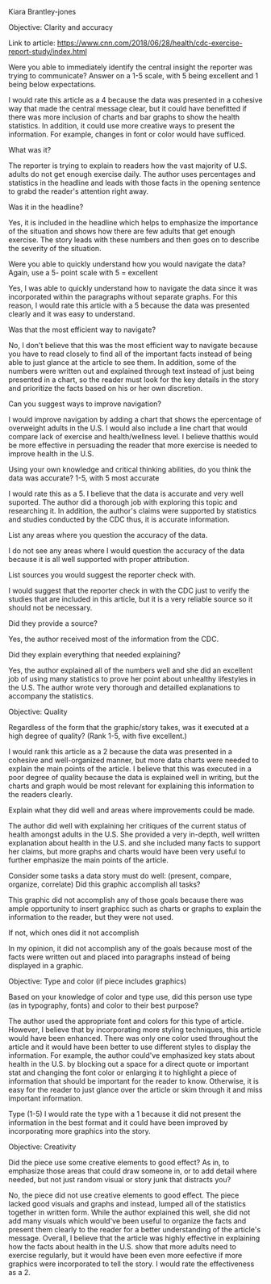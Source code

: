 Kiara Brantley-jones

Objective: Clarity and accuracy 

Link to article: https://www.cnn.com/2018/06/28/health/cdc-exercise-report-study/index.html

Were you able to immediately identify the central insight the reporter was trying to communicate? Answer on a 1-5 scale, with 5 being excellent and 1 being below expectations.

I would rate this article as a 4 because the data was presented in a cohesive way that made the central message clear, but it could have benefitted if there was more inclusion of charts and bar graphs to show the health statistics. In addition, it could use more creative ways to present the information. For example, changes in font or color would have sufficed. 

What was it?

The reporter is trying to explain to readers how the vast majority of U.S. adults do not get enough exercise daily. The author uses percentages and statistics in the headline and leads with those facts in the opening sentence to grabd the reader's attention right away. 

Was it in the headline?

Yes, it is included in the headline which helps to emphasize the importance of the situation and shows how there are few adults that get enough exercise. The story leads with these numbers and then goes on to describe the severity of the situation. 

Were you able to quickly understand how you would navigate the data? Again, use a 5- point scale with 5 = excellent

Yes, I was able to quickly understand how to navigate the data since it was incorporated within the paragraphs without separate graphs. For this reason, I would rate this article with a 5 because the data was presented clearly and it was easy to understand.

Was that the most efficient way to navigate?

No, I don't believe that this was the most efficient way to navigate because you have to read closely to find all of the important facts instead of being able to just glance at the article to see them. In addition, some of the numbers were written out and explained through text instead of just being presented in a chart, so the reader must look for the key details in the story and prioritize the facts based on his or her own discretion. 

Can you suggest ways to improve navigation?

I would improve navigation by adding a chart that shows the epercentage of overweight adults in the U.S. I would also include a line chart that would compare lack of exercise and health/wellness level. I believe thatthis would be more effective in persuading the reader that more exercise is needed to improve health in the U.S.

Using your own knowledge and critical thinking abilities, do you think the data was accurate? 1-5, with 5 most accurate

I would rate this as a 5. I believe that the data is accurate and very well suported. The author did a thorough job with exploring this topic and researching it. In addition, the author's claims were supported by statistics and studies conducted by the CDC thus, it is accurate information.

List any areas where you question the accuracy of the data.

I do not see any areas where I would question the accuracy of the data because it is all well supported with proper attribution.

List sources you would suggest the reporter check with.

I would suggest that the reporter check in with the CDC just to verify the studies that are included in this article, but it is a very reliable source so it should not be necessary. 

Did they provide a source?

Yes, the author received most of the information from the CDC.

Did they explain everything that needed explaining?

Yes, the author explained all of the numbers well and she did an excellent job of using many statistics to prove her point about unhealthy lifestyles in the U.S. The author wrote very thorough and detailled explanations to accompany the statistics.

Objective: Quality

Regardless of the form that the graphic/story takes, was it executed at a high degree of quality? (Rank 1-5, with five excellent.)

I would rank this article as a 2 because the data was presented in a cohesive and well-organized manner, but more data charts were needed to explain the main points of the article. I believe that this was executed in a poor degree of quality because the data is explained well in writing, but the charts and graph would be most relevant for explaining this information to the readers clearly.

Explain what they did well and areas where improvements could be made.

The author did well with explaining her critiques of the current status of health amongst adults in the U.S. She provided a very in-depth, well written explanation about health in the U.S. and she included many facts to support her claims, but more graphs and charts would have been very useful to further emphasize the main points of the article. 

Consider some tasks a data story must do well: (present, compare, organize, correlate) Did this graphic accomplish all tasks?

This graphic did not accomplish any of those goals because there was ample opportunity to insert graphicc such as charts or graphs to explain the information to the reader, but they were not used.

If not, which ones did it not accomplish

In my opinion, it did not accomplish any of the goals because most of the facts were written out and placed into paragraphs instead of being displayed in a graphic.

Objective: Type and color (if piece includes graphics)

Based on your knowledge of color and type use, did this person use type (as in typography, fonts) and color to their best purpose?

The author used the appropriate font and colors for this type of article. However, I believe that by incorporating more styling techniques, this article would have been enhanced. There was only one color used throughout the article and it would have been better to use different styles to display the information. For example, the author could've emphasized key stats about health in the U.S. by blocking out a space for a direct quote or important stat and changing the font color or enlarging it to highlight a piece of information that should be important for the reader to know. Otherwise, it is easy for the reader to just glance over the article or skim through it and miss important information. 

Type (1-5) I would rate the type with a 1 because it did not present the information in the best format and it could have been improved by incorporating more graphics into the story.

Objective: Creativity

Did the piece use some creative elements to good effect? As in, to emphasize those areas that could draw someone in, or to add detail where needed, but not just random visual or story junk that distracts you?

No, the piece did not use creative elements to good effect. The piece lacked good visuals and graphs and instead, lumped all of the statistics together in written form. While the author explained this well, she did not add many visuals which would've been useful to organize the facts and present them clearly to the reader for a better understanding of the article's message. Overall, I believe that the article was highly effective in explaining how the facts about health in the U.S. show that more adults need to exercise regularly, but it would have been even more eefective if more graphics were incorporated to tell the story. I would rate the effectiveness as a 2.

